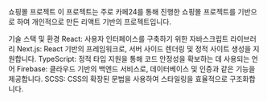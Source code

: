 쇼핑몰 프로젝트
이 프로젝트는 주로 카페24를 통해 진행한 쇼핑몰 프로젝트를 기반으로 하여 개인적으로 만든 리액트 기반의 프로젝트입니다.

기술 스택 및 환경
React: 사용자 인터페이스를 구축하기 위한 자바스크립트 라이브러리
Next.js: React 기반의 프레임워크로, 서버 사이드 렌더링 및 정적 사이트 생성을 지원합니다.
TypeScript: 정적 타입 지원을 통해 코드 안정성을 확보하는 데 사용되는 언어
Firebase: 클라우드 기반의 백엔드 서비스로, 데이터베이스 및 인증과 같은 기능을 제공합니다.
SCSS: CSS의 확장된 문법을 사용하여 스타일링을 효율적으로 구조화합니다.
